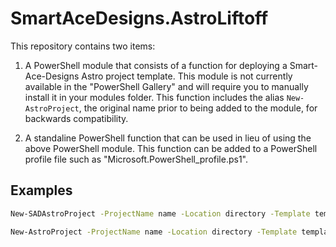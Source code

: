 # SmartAceDesigns.AstroLiftoff
This repository contains two items:

1. A PowerShell module that consists of a function for deploying a Smart-Ace-Designs Astro project template. This module is not currently available in the "PowerShell Gallery" and will require you to manually install it in your modules folder. This function includes the alias `New-AstroProject`, the original name prior to being added to the module, for backwards compatibility.

2. A standaline PowerShell function that can be used in lieu of using the above PowerShell module. This function can be added to a PowerShell profile file such as "Microsoft.PowerShell_profile.ps1".

## Examples
```sh
New-SADAstroProject -ProjectName name -Location directory -Template template-name -PackageManager name
```
```sh
New-AstroProject -ProjectName name -Location directory -Template template-name -PackageManager name
```
